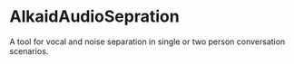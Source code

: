 # AlkaidAudioSepration
A tool for vocal and noise separation in single or two person conversation scenarios.
